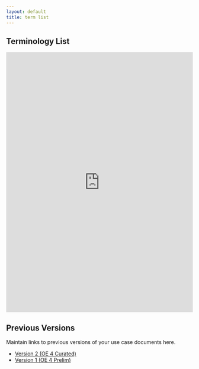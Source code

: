 ```yaml
---
layout: default
title: term list
---
```


## Terminology List

<iframe src="https://docs.google.com/spreadsheets/d/e/2PACX-1vTsNRs5hG5EOLqOilnbiJ6bfz2ILaIo8NtLdSzxxRZQD6dFlH_9DPB9VbT9RVX_cA/pubhtml?widget=true&amp;headers=false" style="width: 100%;height: 700px;border: none;"></iframe>

## Previous Versions

<p class="message-highlight">Maintain links to previous versions of your use case documents here.</p>

- [Version 2 (OE 4 Curated)](files/OE_4_WhentoGoWhere_CuratedTermList.xlsx)
- [Version 1 (OE 4 Prelim)](files/OE_4_WhenToGoWhere_TermList_Prelim.xlsx)
